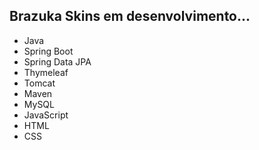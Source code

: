 ## Brazuka Skins em desenvolvimento...

- Java
- Spring Boot
- Spring Data JPA
- Thymeleaf
- Tomcat
- Maven
- MySQL
- JavaScript
- HTML
- CSS
